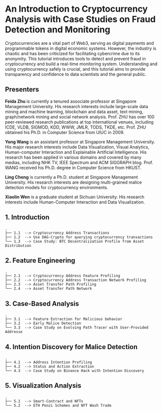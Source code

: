 # An Introduction to Cryptocurrency Analysis with Case Studies on Fraud Detection and Monitoring
Cryptocurrencies are a vital part of Web3, serving as digital payments and programmable tokens in digital economic systems. However, the industry is chaotic and has been criticized for facilitating cybercrime due to its anonymity. This tutorial introduces tools to detect and prevent fraud in cryptocurrency and build a real-time monitoring system. Understanding and using cryptocurrency safely is crucial, and this tutorial aims to provide transparency and confidence to data scientists and the general public.

## Presenters
**Feida Zhu** is currently a tenured associate professor at Singapore Management University. His research interests include large-scale data mining and machine learning, blockchain and data asset, text mining, graph/network mining and social network analysis. Prof. ZHU has over 100 peer-reviewed research publications at top international venues, including ICDE, VLDB, SIGMOD, KDD, WWW, JMLR, TODS, TKDE, etc. Prof. ZHU obtained his Ph.D. in Computer Science from UIUC in 2009.

**Yong Wang** is an assistant professor at Singapore Management University. His major research interests include Data Visualization, Visual Analytics, Human-computer Interaction and Explainable Artificial Intelligence. His research has been applied in various domains and covered by many medias, including NHK TV, IEEE Spectrum and ACM SIGGRAPH blog. Prof. WANG received his Ph.D. degree in Computer Science from HKUST. 

**Ling Cheng** is currently a Ph.D. student at Singapore Management University. His research interests are designing multi-grained malice detection models for cryptocurrency environments.

**Xiaolin Wen** is a graduate student at Sichuan University. His research interests include Human-Computer Interaction and Data Visualization.

## 1. Introduction
```
.
├── 1.1  --> Cryptocurrency Address Transactions
├── 1.2  --> Use DAG-Crypto for querying cryptocurrency transactions
└── 1.3  --> Case Study: BTC Decentralization Profile from Asset Distribution
```

## 2. Feature Engineering
```
.
├── 2.1  --> Cryptocurrency Address Feature Profiling
├── 2.2  --> Cryptocurrency Address Transaction Network Profiling
├── 2.3  --> Asset Transfer Path Profiling
└── 2.4  --> Asset Transfer Path Network
```

## 3. Case-Based Analysis
```
.
├── 3.1  --> Feature Extraction for Malicious behavior
├── 3.2  --> Early Malice Detection
└── 3.3  --> Case Study on Evolving Path Tracer with User-Provided Addresse
```


## 4. Intention Discovery for Malice Detection
```
.
├── 4.1  --> Address Intention Profiling
├── 4.2  --> Status and Action Extraction
└── 4.3  --> Case Study on Binance Hack with Intention Discovery
```


## 5. Visualization Analysis
```
.
├── 5.1  --> Smart-Contract and NFTs
└── 5.2  --> ETH Ponzi Schemes and NFT Wash Trade
```
